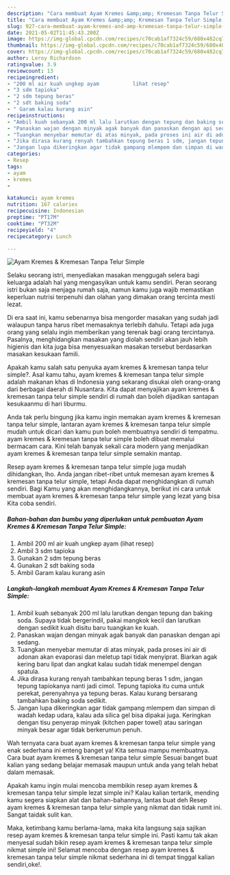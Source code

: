 ```yaml
---
description: "Cara membuat Ayam Kremes &amp;amp; Kremesan Tanpa Telur Simple yang lezat dan Mudah Dibuat"
title: "Cara membuat Ayam Kremes &amp;amp; Kremesan Tanpa Telur Simple yang lezat dan Mudah Dibuat"
slug: 927-cara-membuat-ayam-kremes-and-amp-kremesan-tanpa-telur-simple-yang-lezat-dan-mudah-dibuat
date: 2021-05-02T11:45:43.200Z
image: https://img-global.cpcdn.com/recipes/c70cab1af7324c59/680x482cq70/ayam-kremes-kremesan-tanpa-telur-simple-foto-resep-utama.jpg
thumbnail: https://img-global.cpcdn.com/recipes/c70cab1af7324c59/680x482cq70/ayam-kremes-kremesan-tanpa-telur-simple-foto-resep-utama.jpg
cover: https://img-global.cpcdn.com/recipes/c70cab1af7324c59/680x482cq70/ayam-kremes-kremesan-tanpa-telur-simple-foto-resep-utama.jpg
author: Leroy Richardson
ratingvalue: 3.9
reviewcount: 13
recipeingredient:
- "200 ml air kuah ungkep ayam           lihat resep"
- "3 sdm tapioka"
- "2 sdm tepung beras"
- "2 sdt baking soda"
- " Garam kalau kurang asin"
recipeinstructions:
- "Ambil kuah sebanyak 200 ml lalu larutkan dengan tepung dan baking soda. Supaya tidak bergerindil, pakai mangkok kecil dan larutkan dengan sedikit kuah disitu baru tuangkan ke kuah."
- "Panaskan wajan dengan minyak agak banyak dan panaskan dengan api sedang."
- "Tuangkan menyebar memutar di atas minyak, pada proses ini air di adonan akan evaporasi dan meletup tapi tidak menyiprat. Biarkan agak kering baru lipat dan angkat kalau sudah tidak menempel dengan spatula."
- "Jika dirasa kurang renyah tambahkan tepung beras 1 sdm, jangan tepung tapiokanya nanti jadi cimol. Tepung tapioka itu cuma untuk perekat, perenyahnya ya tepung beras. Kalau kurang bersarang tambahkan baking soda sedikit."
- "Jangan lupa dikeringkan agar tidak gampang mlempem dan simpan di wadah kedap udara, kalau ada silica gel bisa dipakai juga. Keringkan dengan tisu penyerap minyak (kitchen paper towel) atau saringan minyak besar agar tidak berkerumun penuh."
categories:
- Resep
tags:
- ayam
- kremes
- 

katakunci: ayam kremes  
nutrition: 167 calories
recipecuisine: Indonesian
preptime: "PT17M"
cooktime: "PT32M"
recipeyield: "4"
recipecategory: Lunch

---
```



![Ayam Kremes &amp; Kremesan Tanpa Telur Simple](https://img-global.cpcdn.com/recipes/c70cab1af7324c59/680x482cq70/ayam-kremes-kremesan-tanpa-telur-simple-foto-resep-utama.jpg)

Selaku seorang istri, menyediakan masakan menggugah selera bagi keluarga adalah hal yang mengasyikan untuk kamu sendiri. Peran seorang istri bukan saja menjaga rumah saja, namun kamu juga wajib memastikan keperluan nutrisi terpenuhi dan olahan yang dimakan orang tercinta mesti lezat.

Di era  saat ini, kamu sebenarnya bisa mengorder masakan yang sudah jadi walaupun tanpa harus ribet memasaknya terlebih dahulu. Tetapi ada juga orang yang selalu ingin memberikan yang terenak bagi orang tercintanya. Pasalnya, menghidangkan masakan yang diolah sendiri akan jauh lebih higienis dan kita juga bisa menyesuaikan masakan tersebut berdasarkan masakan kesukaan famili. 



Apakah kamu salah satu penyuka ayam kremes &amp; kremesan tanpa telur simple?. Asal kamu tahu, ayam kremes &amp; kremesan tanpa telur simple adalah makanan khas di Indonesia yang sekarang disukai oleh orang-orang dari berbagai daerah di Nusantara. Kita dapat menyajikan ayam kremes &amp; kremesan tanpa telur simple sendiri di rumah dan boleh dijadikan santapan kesukaanmu di hari liburmu.

Anda tak perlu bingung jika kamu ingin memakan ayam kremes &amp; kremesan tanpa telur simple, lantaran ayam kremes &amp; kremesan tanpa telur simple mudah untuk dicari dan kamu pun boleh membuatnya sendiri di tempatmu. ayam kremes &amp; kremesan tanpa telur simple boleh dibuat memalui bermacam cara. Kini telah banyak sekali cara modern yang menjadikan ayam kremes &amp; kremesan tanpa telur simple semakin mantap.

Resep ayam kremes &amp; kremesan tanpa telur simple juga mudah dihidangkan, lho. Anda jangan ribet-ribet untuk memesan ayam kremes &amp; kremesan tanpa telur simple, tetapi Anda dapat menghidangkan di rumah sendiri. Bagi Kamu yang akan menghidangkannya, berikut ini cara untuk membuat ayam kremes &amp; kremesan tanpa telur simple yang lezat yang bisa Kita coba sendiri.

<!--inarticleads1-->

##### Bahan-bahan dan bumbu yang diperlukan untuk pembuatan Ayam Kremes &amp; Kremesan Tanpa Telur Simple:

1. Ambil 200 ml air kuah ungkep ayam           (lihat resep)
1. Ambil 3 sdm tapioka
1. Gunakan 2 sdm tepung beras
1. Gunakan 2 sdt baking soda
1. Ambil  Garam kalau kurang asin




<!--inarticleads2-->

##### Langkah-langkah membuat Ayam Kremes &amp; Kremesan Tanpa Telur Simple:

1. Ambil kuah sebanyak 200 ml lalu larutkan dengan tepung dan baking soda. Supaya tidak bergerindil, pakai mangkok kecil dan larutkan dengan sedikit kuah disitu baru tuangkan ke kuah.
1. Panaskan wajan dengan minyak agak banyak dan panaskan dengan api sedang.
1. Tuangkan menyebar memutar di atas minyak, pada proses ini air di adonan akan evaporasi dan meletup tapi tidak menyiprat. Biarkan agak kering baru lipat dan angkat kalau sudah tidak menempel dengan spatula.
1. Jika dirasa kurang renyah tambahkan tepung beras 1 sdm, jangan tepung tapiokanya nanti jadi cimol. Tepung tapioka itu cuma untuk perekat, perenyahnya ya tepung beras. Kalau kurang bersarang tambahkan baking soda sedikit.
1. Jangan lupa dikeringkan agar tidak gampang mlempem dan simpan di wadah kedap udara, kalau ada silica gel bisa dipakai juga. Keringkan dengan tisu penyerap minyak (kitchen paper towel) atau saringan minyak besar agar tidak berkerumun penuh.




Wah ternyata cara buat ayam kremes &amp; kremesan tanpa telur simple yang enak sederhana ini enteng banget ya! Kita semua mampu membuatnya. Cara buat ayam kremes &amp; kremesan tanpa telur simple Sesuai banget buat kalian yang sedang belajar memasak maupun untuk anda yang telah hebat dalam memasak.

Apakah kamu ingin mulai mencoba membikin resep ayam kremes &amp; kremesan tanpa telur simple lezat simple ini? Kalau kalian tertarik, mending kamu segera siapkan alat dan bahan-bahannya, lantas buat deh Resep ayam kremes &amp; kremesan tanpa telur simple yang nikmat dan tidak rumit ini. Sangat taidak sulit kan. 

Maka, ketimbang kamu berlama-lama, maka kita langsung saja sajikan resep ayam kremes &amp; kremesan tanpa telur simple ini. Pasti kamu tak akan menyesal sudah bikin resep ayam kremes &amp; kremesan tanpa telur simple nikmat simple ini! Selamat mencoba dengan resep ayam kremes &amp; kremesan tanpa telur simple nikmat sederhana ini di tempat tinggal kalian sendiri,oke!.

